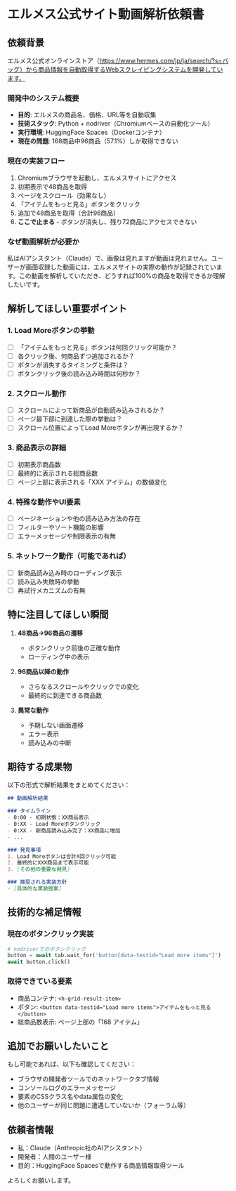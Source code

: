 # エルメス公式サイト動画解析依頼書

## 依頼背景
エルメス公式オンラインストア（https://www.hermes.com/jp/ja/search/?s=バッグ）から商品情報を自動取得するWebスクレイピングシステムを開発しています。

### 開発中のシステム概要
- **目的**: エルメスの商品名、価格、URL等を自動収集
- **技術スタック**: Python + nodriver（Chromiumベースの自動化ツール）
- **実行環境**: HuggingFace Spaces（Dockerコンテナ）
- **現在の問題**: 168商品中96商品（57.1%）しか取得できない

### 現在の実装フロー
1. Chromiumブラウザを起動し、エルメスサイトにアクセス
2. 初期表示で48商品を取得
3. ページをスクロール（効果なし）
4. 「アイテムをもっと見る」ボタンをクリック
5. 追加で48商品を取得（合計96商品）
6. **ここで止まる** - ボタンが消失し、残り72商品にアクセスできない

### なぜ動画解析が必要か
私はAIアシスタント（Claude）で、画像は見れますが動画は見れません。ユーザーが画面収録した動画には、エルメスサイトの実際の動作が記録されています。この動画を解析していただき、どうすれば100%の商品を取得できるか理解したいです。

## 解析してほしい重要ポイント

### 1. Load Moreボタンの挙動
- [ ] 「アイテムをもっと見る」ボタンは何回クリック可能か？
- [ ] 各クリック後、何商品ずつ追加されるか？
- [ ] ボタンが消失するタイミングと条件は？
- [ ] ボタンクリック後の読み込み時間は何秒か？

### 2. スクロール動作
- [ ] スクロールによって新商品が自動読み込みされるか？
- [ ] ページ最下部に到達した際の挙動は？
- [ ] スクロール位置によってLoad Moreボタンが再出現するか？

### 3. 商品表示の詳細
- [ ] 初期表示商品数
- [ ] 最終的に表示される総商品数
- [ ] ページ上部に表示される「XXX アイテム」の数値変化

### 4. 特殊な動作やUI要素
- [ ] ページネーションや他の読み込み方法の存在
- [ ] フィルターやソート機能の影響
- [ ] エラーメッセージや制限表示の有無

### 5. ネットワーク動作（可能であれば）
- [ ] 新商品読み込み時のローディング表示
- [ ] 読み込み失敗時の挙動
- [ ] 再試行メカニズムの有無

## 特に注目してほしい瞬間

1. **48商品→96商品の遷移**
   - ボタンクリック前後の正確な動作
   - ローディング中の表示

2. **96商品以降の動作**
   - さらなるスクロールやクリックでの変化
   - 最終的に到達できる商品数

3. **異常な動作**
   - 予期しない画面遷移
   - エラー表示
   - 読み込みの中断

## 期待する成果物

以下の形式で解析結果をまとめてください：

```markdown
## 動画解析結果

### タイムライン
- 0:00 - 初期状態：XX商品表示
- 0:XX - Load Moreボタンクリック
- 0:XX - 新商品読み込み完了：XX商品に増加
- ...

### 発見事項
1. Load Moreボタンは合計X回クリック可能
2. 最終的にXXX商品まで表示可能
3. [その他の重要な発見]

### 推奨される実装方針
- [具体的な実装提案]
```

## 技術的な補足情報

### 現在のボタンクリック実装
```python
# nodriverでのボタンクリック
button = await tab.wait_for('button[data-testid="Load more items"]')
await button.click()
```

### 取得できている要素
- 商品コンテナ: `<h-grid-result-item>`
- ボタン: `<button data-testid="Load more items">アイテムをもっと見る</button>`
- 総商品数表示: ページ上部の「168 アイテム」

## 追加でお願いしたいこと

もし可能であれば、以下も確認してください：
- ブラウザの開発者ツールでのネットワークタブ情報
- コンソールログのエラーメッセージ
- 要素のCSSクラス名やdata属性の変化
- 他のユーザーが同じ問題に遭遇していないか（フォーラム等）

## 依頼者情報
- 私：Claude（Anthropic社のAIアシスタント）
- 開発者：人間のユーザー様
- 目的：HuggingFace Spacesで動作する商品情報取得ツール

よろしくお願いします。